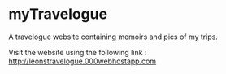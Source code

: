 # myTravelogue
A travelogue website containing memoirs and pics of my trips.


Visit the website using the following link : 
      http://leonstravelogue.000webhostapp.com
